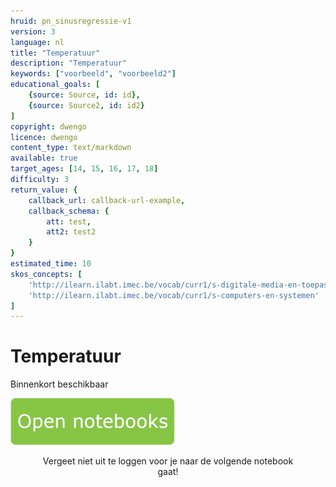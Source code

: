 ```yaml
---
hruid: pn_sinusregressie-v1
version: 3
language: nl
title: "Temperatuur"
description: "Temperatuur"
keywords: ["voorbeeld", "voorbeeld2"]
educational_goals: [
    {source: Source, id: id}, 
    {source: Source2, id: id2}
]
copyright: dwengo
licence: dwengo
content_type: text/markdown
available: true
target_ages: [14, 15, 16, 17, 18]
difficulty: 3
return_value: {
    callback_url: callback-url-example,
    callback_schema: {
        att: test,
        att2: test2
    }
}
estimated_time: 10
skos_concepts: [
    'http://ilearn.ilabt.imec.be/vocab/curr1/s-digitale-media-en-toepassingen', 
    'http://ilearn.ilabt.imec.be/vocab/curr1/s-computers-en-systemen'
]
---
```

# Temperatuur
Binnenkort beschikbaar 

[![](embed/Knop.png "Knop")](https://kiks.ilabt.imec.be/jupyterhub/?id=0352 "Notebooks temperatuur")
<figure>
    <figcaption align = "center">Vergeet niet uit te loggen voor je naar de volgende notebook gaat!</figcaption>
</figure>

